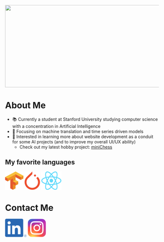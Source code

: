 <img src="./intro.gif" width="1000" height="270">

# About Me
- :books: Currently a student at Stanford University studying computer science with a concentration in Artificial Intelligence 
- :flight_departure: Focusing on machine translation and time series driven models
- :mag_right: Interested in learning more about website development as a conduit for some AI projects (and to improve my overall UI/UX ability)
  - Check out my latest hobby project: [miniChess]("")

## My favorite languages
<a href="https://www.tensorflow.org"><img src="./images/tensorflow.svg.png" width="60" height="60"></a>
<a href="https://pytorch.org"><img src="./images/pytorch.svg.png" width="50" height="60"></a>
<a href="https://react.dev"><img src="./images/reactjs.svg.png" width="67" height="60"></a>


# Contact Me
<a href="https://linkedin.com/jack-michaels"><img src="./images/linkedin.png" width="70" height="60"></a>
<a href="https://instagram.com/jackfm23"><img src="./images/instagram.svg.png" width="60" height="60"></a>
